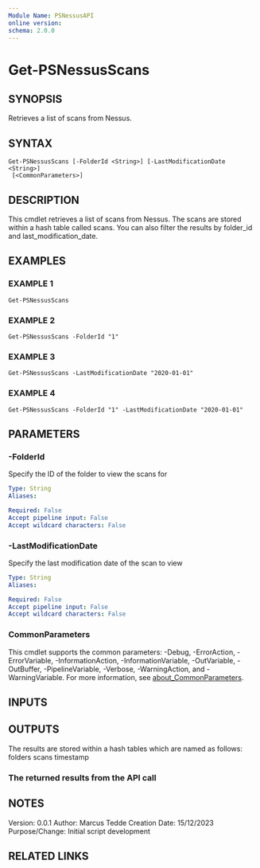 ```yaml
---
Module Name: PSNessusAPI
online version:
schema: 2.0.0
---
```


# Get-PSNessusScans

## SYNOPSIS
Retrieves a list of scans from Nessus.

## SYNTAX

```
Get-PSNessusScans [-FolderId <String>] [-LastModificationDate <String>]
 [<CommonParameters>]
```

## DESCRIPTION
This cmdlet retrieves a list of scans from Nessus. The scans are stored within a hash table called scans. You can also filter the results by folder_id and last_modification_date.

## EXAMPLES

### EXAMPLE 1
```
Get-PSNessusScans
```
### EXAMPLE 2
```
Get-PSNessusScans -FolderId "1"
```
### EXAMPLE 3
```
Get-PSNessusScans -LastModificationDate "2020-01-01"
```
### EXAMPLE 4
```
Get-PSNessusScans -FolderId "1" -LastModificationDate "2020-01-01"
```
## PARAMETERS

### -FolderId
Specify the ID of the folder to view the scans for

```yaml
Type: String
Aliases:

Required: False
Accept pipeline input: False
Accept wildcard characters: False
```

### -LastModificationDate
Specify the last modification date of the scan to view

```yaml
Type: String
Aliases:

Required: False
Accept pipeline input: False
Accept wildcard characters: False
```

### CommonParameters
This cmdlet supports the common parameters: -Debug, -ErrorAction, -ErrorVariable, -InformationAction, -InformationVariable, -OutVariable, -OutBuffer, -PipelineVariable, -Verbose, -WarningAction, and -WarningVariable. For more information, see [about_CommonParameters](http://go.microsoft.com/fwlink/?LinkID=113216).

## INPUTS

## OUTPUTS

The results are stored within a hash tables which are named as follows:
    folders
    scans
    timestamp

### The returned results from the API call

## NOTES
Version:        0.0.1
Author:         Marcus Tedde
Creation Date:  15/12/2023
Purpose/Change: Initial script development

## RELATED LINKS